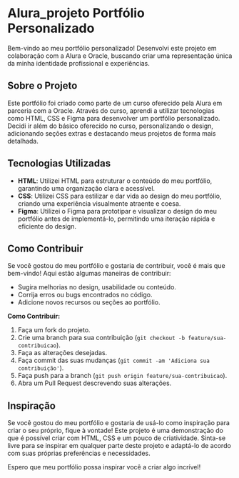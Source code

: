 # Alura_projeto Portfólio Personalizado

Bem-vindo ao meu portfólio personalizado! Desenvolvi este projeto em colaboração com a Alura e Oracle, buscando criar uma representação única da minha identidade profissional e experiências.

## Sobre o Projeto

Este portfólio foi criado como parte de um curso oferecido pela Alura em parceria com a Oracle. Através do curso, aprendi a utilizar tecnologias como HTML, CSS e Figma para desenvolver um portfólio personalizado. Decidi ir além do básico oferecido no curso, personalizando o design, adicionando seções extras e destacando meus projetos de forma mais detalhada.

## Tecnologias Utilizadas

- **HTML**: Utilizei HTML para estruturar o conteúdo do meu portfólio, garantindo uma organização clara e acessível.
- **CSS**: Utilizei CSS para estilizar e dar vida ao design do meu portfólio, criando uma experiência visualmente atraente e coesa.
- **Figma**: Utilizei o Figma para prototipar e visualizar o design do meu portfólio antes de implementá-lo, permitindo uma iteração rápida e eficiente do design.

## Como Contribuir

Se você gostou do meu portfólio e gostaria de contribuir, você é mais que bem-vindo! Aqui estão algumas maneiras de contribuir:

- Sugira melhorias no design, usabilidade ou conteúdo.
- Corrija erros ou bugs encontrados no código.
- Adicione novos recursos ou seções ao portfólio.

**Como Contribuir:**

1. Faça um fork do projeto.
2. Crie uma branch para sua contribuição (`git checkout -b feature/sua-contribuicao`).
3. Faça as alterações desejadas.
4. Faça commit das suas mudanças (`git commit -am 'Adiciona sua contribuição'`).
5. Faça push para a branch (`git push origin feature/sua-contribuicao`).
6. Abra um Pull Request descrevendo suas alterações.

## Inspiração

Se você gostou do meu portfólio e gostaria de usá-lo como inspiração para criar o seu próprio, fique à vontade! Este projeto é uma demonstração do que é possível criar com HTML, CSS e um pouco de criatividade. Sinta-se livre para se inspirar em qualquer parte deste projeto e adaptá-lo de acordo com suas próprias preferências e necessidades.

Espero que meu portfólio possa inspirar você a criar algo incrível!

